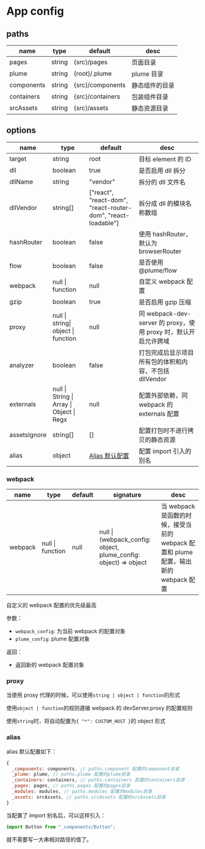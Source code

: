 # App config

## paths

| name       | type   | default          | desc           |
| ---------- | ------ | ---------------- | -------------- |
| pages      | string | {src}/pages      | 页面目录       |
| plume      | string | {root}/.plume    | plume 目录     |
| components | string | {src}/components | 静态组件的目录 |
| containers | string | {src}/containers | 包装组件目录   |
| srcAssets  | string | {src}/assets     | 静态资源目录   |

## options

| name         | type                                      | default                                                      | desc                                                            |
| ------------ | ----------------------------------------- | ------------------------------------------------------------ | --------------------------------------------------------------- |
| target       | string                                    | root                                                         | 目标 element 的 ID                                              |
| dll          | boolean                                   | true                                                         | 是否启用 dll 拆分                                               |
| dllName      | string                                    | "vendor"                                                     | 拆分的 dll 文件名                                               |
| dllVendor    | string[]                                  | ["react", "react-dom", "react-router-dom", "react-loadable"] | 拆分成 dll 的模块名称数组                                       |
| hashRouter   | boolean                                   | false                                                        | 使用 hashRouter，默认为 browserRouter                           |
| flow         | boolean                                   | false                                                        | 是否使用 @plume/flow                                            |
| webpack      | null \| function                          | null                                                         | 自定义 webpack 配置                                             |
| gzip         | boolean                                   | true                                                         | 是否启用 gzip 压缩                                              |
| proxy        | null \| string\| object \| function       | null                                                         | 同 webpack-dev-server 的 proxy，使用 proxy 时，默认开启允许跨域 |
| analyzer     | boolean                                   | false                                                        | 打包完成后显示项目所有包的体积和内容，不包括 dllVendor          |
| externals    | null \| String \| Array \| Object \| Regx | null                                                         | 配置外部依赖，同 webpack 的 externals 配置                      |
| assetsIgnore | string[]                                  | []                                                           | 配置打包时不进行拷贝的静态资源                                  |
| alias        | object                                    | [Alias 默认配置](/app/config?id=alias)                       | 配置 import 引入的别名                                          |

### webpack

| name    | type             | default | signature                                                        | desc                                                                                 |
| ------- | ---------------- | ------- | ---------------------------------------------------------------- | ------------------------------------------------------------------------------------ |
| webpack | null \| function | null    | null \| (webpack_config: object, plume_config: object) => object | 当 webpack 是函数的时候，接受当前的 webpack 配置和 plume 配置，输出新的 webpack 配置 |

自定义的 webpack 配置的优先级最高

参数：

- `webpack_config`: 为当前 webpack 的配置对象
- `plume_config`: plume 配置对象

返回：

- 返回新的 webpack 配置对象

### proxy

当使用 proxy 代理的时候，可以使用`string | object | function`的形式

使用`object | function`的规则遵循 webpack 的 devServer.proxy 的配置规则

使用`string`时，将自动配置为`{ "*": CUSTOM_HOST }`的 object 形式

### alias

alias 默认配置如下：

```js
{
  _components: components, // paths.component 配置的component目录
  _plume: plume, // paths.plume 配置的plume目录
  _containers: containers, // paths.containers 配置的containers目录
  _pages: pages, // paths.pages 配置的pages目录
  _modules: modules, // paths.modules 配置的modules目录
  _assets: srcAssets, // paths.srcAssets 配置的srcAssets目录
}
```

当配置了 import 别名后，可以这样引入：

```jsx
import Button from "_components/Button";
```

就不需要写一大串相对路径的值了。
